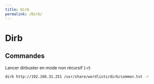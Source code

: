 ```yaml
---
title: Dirb
permalink: /Dirb/
---
```


# Dirb

Commandes
---------

Lancer dirbuster en mode non récursif (*-r*)

``` bash
dirb http://192.168.31.251 /usr/share/wordlists/dirb/common.txt -r
```
